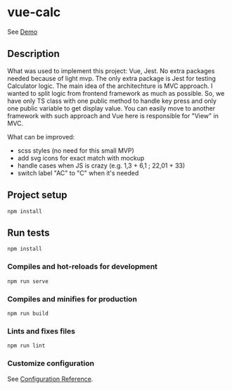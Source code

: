 # vue-calc
See [Demo](https://dim00n62.github.io/vue-calc/)

## Description
What was used to implement this project: Vue, Jest. No extra packages needed because of light mvp.
The only extra package is Jest for testing Calculator logic.
The main idea of the architechture is MVC approach. I wanted to split logic from frontend framework as much as possible.
So, we have only TS class with one public method to handle key press and only one public variable to get display value.
You can easily move to another framework with such approach and Vue here is responsible for "View" in MVC.

What can be improved:
* scss styles (no need for this small MVP)
* add svg icons for exact match with mockup
* handle cases when JS is crazy (e.g. 1,3 + 6,1 ; 22,01 + 33)
* switch label "AC" to "C" when it's needed

## Project setup
```
npm install
```
## Run tests
```
npm install
```

### Compiles and hot-reloads for development
```
npm run serve
```

### Compiles and minifies for production
```
npm run build
```

### Lints and fixes files
```
npm run lint
```

### Customize configuration
See [Configuration Reference](https://cli.vuejs.org/config/).
